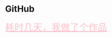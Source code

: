 <html>
<head>
    <meta charset="utf-8">
    <title>GitHub</title>
    <link rel="stylesheet" href="https://zhaobokai341.github.io/yangshi.css">
    <style>
        a{color:pink;font-size:30px;}
    </style>
</head>
<body>
<h1>GitHub</h1>
<a href="https://zhaobokai341.github.io/rijizhanlan/richang/richang1/耗时几天，我做了个作品" target="_blank">耗时几天，我做了个作品</a>
</body>
</html>
